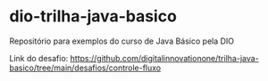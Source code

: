# dio-trilha-java-basico
Repositório para exemplos do curso de Java Básico pela DIO

Link do desafio:
https://github.com/digitalinnovationone/trilha-java-basico/tree/main/desafios/controle-fluxo
